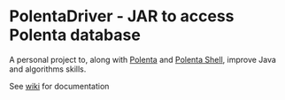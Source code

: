 # PolentaDriver - JAR to access Polenta database

<p>A personal project to, along with <a href="https://github.com/pmbr/polenta">Polenta</a> and <a href="https://github.com/pmbr/polentashell">Polenta Shell</a>, improve Java and algorithms skills.</p>

See <a href="https://github.com/pmbr/polentadriver/wiki">wiki</a> for documentation

